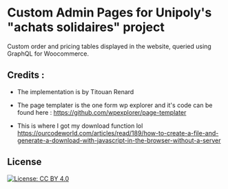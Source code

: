 # Custom Admin Pages for Unipoly's "achats solidaires" project

Custom order and pricing tables displayed in the website, queried using GraphQL for Woocommerce.

## Credits : 

* The implementation is by Titouan Renard

* The page templater is the one form wp explorer and it's code can be found here : https://github.com/wpexplorer/page-templater
* This is where I got my download function lol https://ourcodeworld.com/articles/read/189/how-to-create-a-file-and-generate-a-download-with-javascript-in-the-browser-without-a-server

## License

[![License: CC BY 4.0](https://img.shields.io/badge/License-CC%20BY%204.0-lightgrey.svg)](https://creativecommons.org/licenses/by/4.0/)

